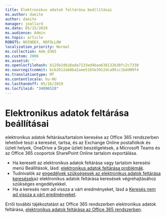 ```yaml
---
title: Elektronikus adatok feltárása beállításai
ms.author: daeite
author: daeite
manager: joallard
ms.date: 05/15/2019
ms.audience: Admin
ms.topic: article
ROBOTS: NOINDEX, NOFOLLOW
localization_priority: Normal
ms.collection: Adm_O365
ms.custom: 2006
ms.assetid: ''
ms.openlocfilehash: b125b2db16ada7133ed4baa638132b38fc2c7330
ms.sourcegitcommit: bcb2612ab8ba2aee5165e3912dca95cc1bdd09f4
ms.translationtype: MT
ms.contentlocale: hu-HU
ms.lasthandoff: 05/16/2019
ms.locfileid: "34096528"
---
```

# <a name="ediscovery-settings"></a>Elektronikus adatok feltárása beállításai

elektronikus adatok feltárása/tartalom keresése az Office 365 rendszerben lehetővé teszi a keresést, tartsa, és az Exchange Online postafiókok és üzleti helyek, OneDrive a Skype üzleti beszélgetések, a Microsoft Teams és az Office 365 csoportok SharePoint Online tartalom exportálása.

- Ha keresett az elektronikus adatok feltárása vagy tartalom keresési menü Beállítások, lásd: [elektronikus adatok feltárása problémák](https://docs.microsoft.com/en-us/alchemyinsights/ediscovery-issues).
- Tudnivalók az [engedélyek szükségesek az elektronikus adatok feltárása keresések](https://docs.microsoft.com/en-us/alchemyinsights/permissions-required-for-ediscovery-searches)az elektronikus adatok feltárása keresések végrehajtásához szükséges engedélyekkel.
- Ha a keresés nem ad vissza a várt eredményeket, lásd a [Keresés nem ad vissza a várt eredményeket](https://docs.microsoft.com/en-us/alchemyinsights/search-not-returning-expected-results).

Erről további tájékoztatást az Office 365 rendszerben elektronikus adatok feltárása, [elektronikus adatok feltárása az Office 365 rendszerben](https://docs.microsoft.com/en-us/office365/securitycompliance/ediscovery).
